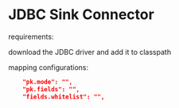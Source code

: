 # JDBC Sink Connector

requirements:

download the JDBC driver and add it to classpath

mapping configurations:

```json
    "pk.mode": "",
    "pk.fields": "",
    "fields.whitelist": "",
```
